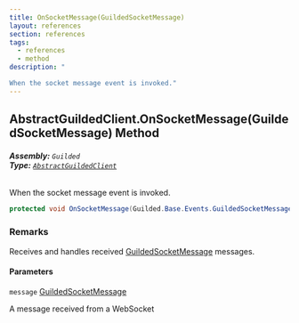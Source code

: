 ```yaml
---
title: OnSocketMessage(GuildedSocketMessage)
layout: references
section: references
tags:
  - references
  - method
description: "

When the socket message event is invoked."
---
```


## AbstractGuildedClient.OnSocketMessage(GuildedSocketMessage) Method
###### **Assembly:** `Guilded`<br/>**Type:** [`AbstractGuildedClient`](AbstractGuildedClient.md 'Guilded.AbstractGuildedClient')

When the socket message event is invoked.

```csharp
protected void OnSocketMessage(Guilded.Base.Events.GuildedSocketMessage message);
```

### Remarks
  
Receives and handles received [GuildedSocketMessage](GuildedSocketMessage.md 'Guilded.Base.Events.GuildedSocketMessage') messages.
#### Parameters

<a name='Guilded.AbstractGuildedClient.OnSocketMessage(Guilded.Base.Events.GuildedSocketMessage).message'></a>

`message` [GuildedSocketMessage](GuildedSocketMessage.md 'Guilded.Base.Events.GuildedSocketMessage')

A message received from a WebSocket